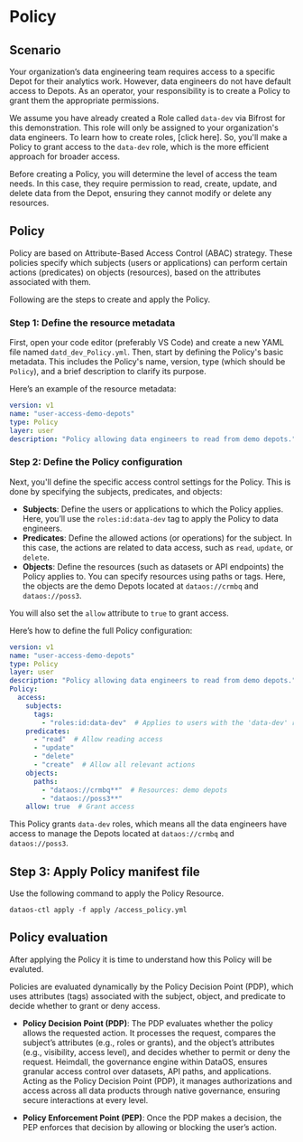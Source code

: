 # Policy

## Scenario

Your organization’s data engineering team requires access to a specific Depot for their analytics work. However, data engineers do not have default access to Depots. As an operator, your responsibility is to create a Policy to grant them the appropriate permissions.

We assume you have already created a Role called `data-dev` via Bifrost for this demonstration. This role will only be assigned to your organization's data engineers. To learn how to create roles, [click here]. So, you'll make a Policy to grant access to the `data-dev` role, which is the more efficient approach for broader access.

Before creating a Policy, you will determine the level of access the team needs. In this case, they require permission to read, create, update, and delete data from the Depot, ensuring they cannot modify or delete any resources.


## Policy

Policy are based on Attribute-Based Access Control (ABAC) strategy. These policies specify which subjects (users or applications) can perform certain actions (predicates) on objects (resources), based on the attributes associated with them.

Following are the steps to create and apply the Policy.

### **Step 1: Define the resource metadata**

First, open your code editor (preferably VS Code) and create a new YAML file named `datd_dev_Policy.yml`. Then, start by defining the Policy's basic metadata. This includes the Policy's name, version, type (which should be `Policy`), and a brief description to clarify its purpose.

Here’s an example of the resource metadata:

```yaml
version: v1
name: "user-access-demo-depots"
type: Policy
layer: user
description: "Policy allowing data engineers to read from demo depots."
```

### **Step 2: Define the Policy configuration**

Next, you'll define the specific access control settings for the Policy. This is done by specifying the subjects, predicates, and objects:

- **Subjects**: Define the users or applications to which the Policy applies. Here, you’ll use the `roles:id:data-dev` tag to apply the Policy to data engineers.
- **Predicates**: Define the allowed actions (or operations) for the subject. In this case, the actions are related to data access, such as `read`, `update`, or `delete`.
- **Objects**: Define the resources (such as datasets or API endpoints) the Policy applies to. You can specify resources using paths or tags. Here, the objects are the demo Depots located at `dataos://crmbq` and `dataos://poss3`.

You will also set the `allow` attribute to `true` to grant access.

Here’s how to define the full Policy configuration:

```yaml
version: v1
name: "user-access-demo-depots"
type: Policy
layer: user
description: "Policy allowing data engineers to read from demo depots."
Policy:
  access:
    subjects:
      tags:
        - "roles:id:data-dev"  # Applies to users with the 'data-dev' role
    predicates:
      - "read"  # Allow reading access
      - "update"
      - "delete"
      - "create"  # Allow all relevant actions
    objects:
      paths:
        - "dataos://crmbq**"  # Resources: demo depots
        - "dataos://poss3**"
    allow: true  # Grant access

```

This Policy grants `data-dev` roles, which means all the data engineers have access to manage the Depots located at `dataos://crmbq` and `dataos://poss3`.

## **Step 3: Apply Policy manifest file**

Use the following command to apply the Policy Resource.

```
dataos-ctl apply -f apply /access_policy.yml
```

## Policy evaluation

After applying the Policy it is time to understand how this Policy will be evaluted.

Policies are evaluated dynamically by the Policy Decision Point (PDP), which uses attributes (tags) associated with the subject, object, and predicate to decide whether to grant or deny access.

- **Policy Decision Point (PDP)**: The PDP evaluates whether the policy allows the requested action. It processes the request, compares the subject’s attributes (e.g., roles or grants), and the object’s attributes (e.g., visibility, access level), and decides whether to permit or deny the request. Heimdall, the governance engine within DataOS, ensures granular access control over datasets, API paths, and applications. Acting as the Policy Decision Point (PDP), it manages authorizations and access across all data products through native governance, ensuring secure interactions at every level.

- **Policy Enforcement Point (PEP)**: Once the PDP makes a decision, the PEP enforces that decision by allowing or blocking the user’s action.